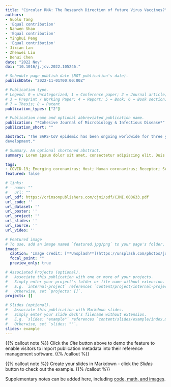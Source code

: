 ```yaml
---
title: "Circular RNA: The Research Direction of future Virus Vaccines?"
authors:
- Guolu Tang
- 'Equal contribution'
- Nanwen Shao
- 'Equal contribution'
- Yinghui Peng
- 'Equal contribution'
- Jixian Lan
- Zhenwei Liu
- Dehui Chen
date: "2022 Nov"
doi: "10.1016/j.jcv.2022.105246."

# Schedule page publish date (NOT publication's date).
publishDate: "2022-11-01T00:00:00Z"

# Publication type.
# Legend: 0 = Uncategorized; 1 = Conference paper; 2 = Journal article;
# 3 = Preprint / Working Paper; 4 = Report; 5 = Book; 6 = Book section;
# 7 = Thesis; 8 = Patent
publication_types: ["2"]

# Publication name and optional abbreviated publication name.
publication: "*Cohesive Journal of Microbiology & Infectious Disease*"
publication_short: ""

abstract: "The SARS-CoV epidemic has been ongoing worldwide for three years since reported. During the epidemic, scientists worldwide have worked tirelessly to develop various vaccines and effective drugs. This short review focuses on the current state of vaccine research and discusses the future direction of vaccine
development."

# Summary. An optional shortened abstract.
summary: Lorem ipsum dolor sit amet, consectetur adipiscing elit. Duis posuere tellus ac convallis placerat. Proin tincidunt magna sed ex sollicitudin condimentum.

tags:
- COVID-19; Emerging coronavirus; Host; Human coronavirus; Receptor; SARS-CoV-2.
featured: false

# links:
# - name: ""
#   url: ""
url_pdf: https://crimsonpublishers.com/cjmi/pdf/CJMI.000633.pdf
url_code: ''
url_dataset: ''
url_poster: ''
url_project: ''
url_slides: ''
url_source: ''
url_video: ''

# Featured image
# To use, add an image named `featured.jpg/png` to your page's folder. 
image:
  caption: 'Image credit: [**Unsplash**](https://unsplash.com/photos/jdD8gXaTZsc)'
  focal_point: ""
  preview_only: true

# Associated Projects (optional).
#   Associate this publication with one or more of your projects.
#   Simply enter your project's folder or file name without extension.
#   E.g. `internal-project` references `content/project/internal-project/index.md`.
#   Otherwise, set `projects: []`.
projects: []

# Slides (optional).
#   Associate this publication with Markdown slides.
#   Simply enter your slide deck's filename without extension.
#   E.g. `slides: "example"` references `content/slides/example/index.md`.
#   Otherwise, set `slides: ""`.
slides: example
---
```


{{% callout note %}}
Click the *Cite* button above to demo the feature to enable visitors to import publication metadata into their reference management software.
{{% /callout %}}

{{% callout note %}}
Create your slides in Markdown - click the *Slides* button to check out the example.
{{% /callout %}}

Supplementary notes can be added here, including [code, math, and images](https://wowchemy.com/docs/writing-markdown-latex/).
